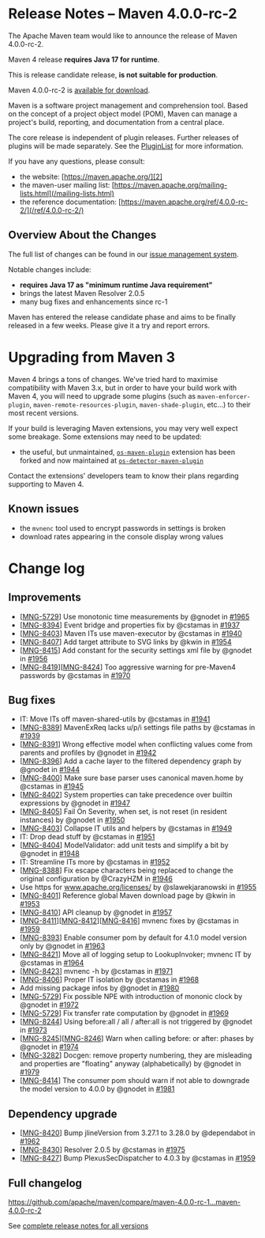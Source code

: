 <!--
Licensed to the Apache Software Foundation (ASF) under one
or more contributor license agreements.  See the NOTICE file
distributed with this work for additional information
regarding copyright ownership.  The ASF licenses this file
to you under the Apache License, Version 2.0 (the
"License"); you may not use this file except in compliance
with the License.  You may obtain a copy of the License at

http://www.apache.org/licenses/LICENSE-2.0

Unless required by applicable law or agreed to in writing,
software distributed under the License is distributed on an
"AS IS" BASIS, WITHOUT WARRANTIES OR CONDITIONS OF ANY
KIND, either express or implied.  See the License for the
specific language governing permissions and limitations
under the License.

NOTE: For help with the syntax of this file, see:
http://maven.apache.org/doxia/modules/index.html#Markdown
-->

# Release Notes &#x2013; Maven 4.0.0-rc-2

The Apache Maven team would like to announce the release of Maven 4.0.0-rc-2.

Maven 4 release **requires Java 17 for runtime**.

This is release candidate release, **is not suitable for production**.

Maven 4.0.0-rc-2 is [available for download][0].

Maven is a software project management and comprehension tool. Based on the concept of a project object model (POM), Maven can manage a project's build, reporting, and documentation from a central place.

The core release is independent of plugin releases. Further releases of plugins will be made separately. See the [PluginList][1] for more information.

If you have any questions, please consult:

- the website: [https://maven.apache.org/][2]
- the maven-user mailing list: [https://maven.apache.org/mailing-lists.html](/mailing-lists.html)
- the reference documentation: [https://maven.apache.org/ref/4.0.0-rc-2/](/ref/4.0.0-rc-2/)

## Overview About the Changes

The full list of changes can be found in our [issue management system][4].

Notable changes include:
* **requires Java 17 as "minimum runtime Java requirement"**
* brings the latest Maven Resolver 2.0.5
* many bug fixes and enhancements since rc-1

Maven has entered the release candidate phase and aims to be finally released in a few weeks.  Please give it a try and report errors.

# Upgrading from Maven 3

Maven 4 brings a tons of changes.  We've tried hard to maximise compatibility with Maven 3.x, but in order to have your build work with Maven 4, you will need to upgrade some plugins (such as `maven-enforcer-plugin`, `maven-remote-resources-plugin`, `maven-shade-plugin`, etc...) to their most recent versions.

If your build is leveraging Maven extensions, you may very well expect some breakage. Some extensions may need to be updated:
* the useful, but unmaintained, [`os-maven-plugin`](https://github.com/trustin/os-maven-plugin/) extension has been forked and now maintained at [`os-detector-maven-plugin`](https://github.com/tisonkun/os-detector)

Contact the extensions' developers team to know their plans regarding supporting to Maven 4.

## Known issues

* the `mvnenc` tool used to encrypt passwords in settings is broken
* download rates appearing in the console display wrong values

# Change log

## Improvements

* [[MNG-5729](https://issues.apache.org/jira/browse/MNG-5729)] Use monotonic time measurements by @gnodet in [#1965](https://github.com/apache/maven/pull/1965)
* [[MNG-8394](https://issues.apache.org/jira/browse/MNG-8394)] Event bridge and properties fix by @cstamas in [#1937](https://github.com/apache/maven/pull/1937)
* [[MNG-8403](https://issues.apache.org/jira/browse/MNG-8403)] Maven ITs use maven-executor by @cstamas in [#1940](https://github.com/apache/maven/pull/1940)
* [[MNG-8407](https://issues.apache.org/jira/browse/MNG-8407)] Add target attribute to SVG links by @kwin in [#1954](https://github.com/apache/maven/pull/1954)
* [[MNG-8415](https://issues.apache.org/jira/browse/MNG-8415)] Add constant for the security settings xml file by @gnodet in [#1956](https://github.com/apache/maven/pull/1956)
* [[MNG-8419](https://issues.apache.org/jira/browse/MNG-8419)][[MNG-8424](https://issues.apache.org/jira/browse/MNG-8424)] Too aggressive warning for pre-Maven4 passwords by @cstamas in [#1970](https://github.com/apache/maven/pull/1970)

## Bug fixes

* IT: Move ITs off maven-shared-utils by @cstamas in [#1941](https://github.com/apache/maven/pull/1941)
* [[MNG-8389](https://issues.apache.org/jira/browse/MNG-8389)] MavenExReq lacks u/p/i settings file paths by @cstamas in [#1939](https://github.com/apache/maven/pull/1939)
* [[MNG-8391](https://issues.apache.org/jira/browse/MNG-8391)] Wrong effective model when conflicting values come from parents and profiles by @gnodet in [#1942](https://github.com/apache/maven/pull/1942)
* [[MNG-8396](https://issues.apache.org/jira/browse/MNG-8396)] Add a cache layer to the filtered dependency graph by @gnodet in [#1944](https://github.com/apache/maven/pull/1944)
* [[MNG-8400](https://issues.apache.org/jira/browse/MNG-8400)] Make sure base parser uses canonical maven.home by @cstamas in [#1945](https://github.com/apache/maven/pull/1945)
* [[MNG-8402](https://issues.apache.org/jira/browse/MNG-8402)] System properties can take precedence over builtin expressions by @gnodet in [#1947](https://github.com/apache/maven/pull/1947)
* [[MNG-8405](https://issues.apache.org/jira/browse/MNG-8405)] Fail On Severity, when set, is not reset (in resident instances) by @gnodet in [#1950](https://github.com/apache/maven/pull/1950)
* [[MNG-8403](https://issues.apache.org/jira/browse/MNG-8403)] Collapse IT utils and helpers by @cstamas in [#1949](https://github.com/apache/maven/pull/1949)
* IT: Drop dead stuff by @cstamas in [#1951](https://github.com/apache/maven/pull/1951)
* [[MNG-8404](https://issues.apache.org/jira/browse/MNG-8404)] ModelValidator: add unit tests and simplify a bit by @gnodet in [#1948](https://github.com/apache/maven/pull/1948)
* IT: Streamline ITs more by @cstamas in [#1952](https://github.com/apache/maven/pull/1952)
* [[MNG-8388](https://issues.apache.org/jira/browse/MNG-8388)] Fix escape characters being replaced to change the original configuration by @CrazyHZM in [#1946](https://github.com/apache/maven/pull/1946)
* Use https for www.apache.org/licenses/ by @slawekjaranowski in [#1955](https://github.com/apache/maven/pull/1955)
* [[MNG-8401](https://issues.apache.org/jira/browse/MNG-8401)] Reference global Maven download page by @kwin in [#1953](https://github.com/apache/maven/pull/1953)
* [[MNG-8410](https://issues.apache.org/jira/browse/MNG-8410)] API cleanup by @gnodet in [#1957](https://github.com/apache/maven/pull/1957)
* [[MNG-8411](https://issues.apache.org/jira/browse/MNG-8411)][[MNG-8412](https://issues.apache.org/jira/browse/MNG-8412)][[MNG-8416](https://issues.apache.org/jira/browse/MNG-8416)] mvnenc fixes by @cstamas in [#1959](https://github.com/apache/maven/pull/1959)
* [[MNG-8393](https://issues.apache.org/jira/browse/MNG-8393)] Enable consumer pom by default for 4.1.0 model  version only by @gnodet in [#1963](https://github.com/apache/maven/pull/1963)
* [[MNG-8421](https://issues.apache.org/jira/browse/MNG-8421)] Move all of logging setup to LookupInvoker; mvnenc IT by @cstamas in [#1964](https://github.com/apache/maven/pull/1964)
* [[MNG-8423](https://issues.apache.org/jira/browse/MNG-8423)] mvnenc -h by @cstamas in [#1971](https://github.com/apache/maven/pull/1971)
* [[MNG-8406](https://issues.apache.org/jira/browse/MNG-8406)] Proper IT isolation by @cstamas in [#1968](https://github.com/apache/maven/pull/1968)
* Add missing package infos by @gnodet in [#1980](https://github.com/apache/maven/pull/1980)
* [[MNG-5729](https://issues.apache.org/jira/browse/MNG-5729)] Fix possible NPE with introduction of mononic clock by @gnodet in [#1972](https://github.com/apache/maven/pull/1972)
* [[MNG-5729](https://issues.apache.org/jira/browse/MNG-5729)] Fix transfer rate computation by @gnodet in [#1969](https://github.com/apache/maven/pull/1969)
* [[MNG-8244](https://issues.apache.org/jira/browse/MNG-8244)] Using before:all / all / after:all is not triggered by @gnodet in [#1973](https://github.com/apache/maven/pull/1973)
* [[MNG-8245](https://issues.apache.org/jira/browse/MNG-8245)][[MNG-8246](https://issues.apache.org/jira/browse/MNG-8246)] Warn when calling before: or after: phases by @gnodet in [#1974](https://github.com/apache/maven/pull/1974)
* [[MNG-3282](https://issues.apache.org/jira/browse/MNG-3282)] Docgen: remove property numbering, they are misleading and properties are "floating" anyway (alphabetically) by @gnodet in [#1979](https://github.com/apache/maven/pull/1979)
* [[MNG-8414](https://issues.apache.org/jira/browse/MNG-8414)] The consumer pom should warn if not able to downgrade the model version to 4.0.0 by @gnodet in [#1981](https://github.com/apache/maven/pull/1981)

## Dependency upgrade

* [[MNG-8420](https://issues.apache.org/jira/browse/MNG-8420)] Bump jlineVersion from 3.27.1 to 3.28.0 by @dependabot in [#1962](https://github.com/apache/maven/pull/1962)
* [[MNG-8430](https://issues.apache.org/jira/browse/MNG-8430)] Resolver 2.0.5 by @cstamas in [#1975](https://github.com/apache/maven/pull/1975)
* [[MNG-8427](https://issues.apache.org/jira/browse/MNG-8427)] Bump PlexusSecDispatcher to 4.0.3 by @cstamas in [#1959](https://github.com/apache/maven/pull/1959)

## Full changelog

https://github.com/apache/maven/compare/maven-4.0.0-rc-1...maven-4.0.0-rc-2

See [complete release notes for all versions][5]

[0]: https://dlcdn.apache.org/maven/maven-4/4.0.0-rc-2/
[1]: ../../plugins/index.html
[2]: https://maven.apache.org/
[4]: https://issues.apache.org/jira/secure/ReleaseNote.jspa?projectId=12316922&version=12355164
[5]: ../../docs/history.html

